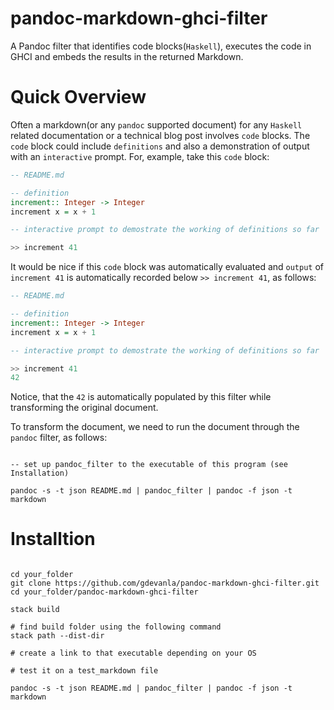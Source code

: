 # pandoc-markdown-ghci-filter

A Pandoc filter that identifies code blocks(`Haskell`), executes the code in GHCI and embeds the results in the returned Markdown.

# Quick Overview

Often a markdown(or any `pandoc` supported document) for any `Haskell` related documentation or a technical blog post involves `code` blocks. The `code` block could include `definitions` and also a demonstration of output with an `interactive` prompt. For, example, take this `code` block:

``` haskell
-- README.md

-- definition
increment:: Integer -> Integer
increment x = x + 1

-- interactive prompt to demostrate the working of definitions so far

>> increment 41
```

It would be nice if this `code` block was automatically evaluated and `output` of `increment 41` is automatically recorded below `>> increment 41`, as follows:

``` haskell
-- README.md

-- definition
increment:: Integer -> Integer
increment x = x + 1

-- interactive prompt to demostrate the working of definitions so far

>> increment 41
42
```

Notice, that the `42` is automatically populated by this filter while transforming the original document.

To transform the document, we need to run the document through the `pandoc` filter, as follows:

``` shell

-- set up pandoc_filter to the executable of this program (see Installation)

pandoc -s -t json README.md | pandoc_filter | pandoc -f json -t markdown

```

# Installtion

``` shell

cd your_folder
git clone https://github.com/gdevanla/pandoc-markdown-ghci-filter.git
cd your_folder/pandoc-markdown-ghci-filter

stack build

# find build folder using the following command
stack path --dist-dir

# create a link to that executable depending on your OS

# test it on a test_markdown file

pandoc -s -t json README.md | pandoc_filter | pandoc -f json -t markdown

```
